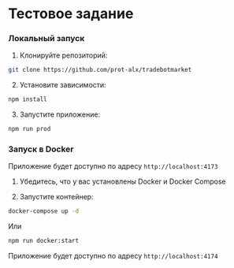 # Тестовое задание

### Локальный запуск

1. Клонируйте репозиторий:
```bash
git clone https://github.com/prot-alx/tradebotmarket
```

2. Установите зависимости:
```bash
npm install
```

3. Запустите приложение:
```bash
npm run prod
```

### Запуск в Docker

Приложение будет доступно по адресу `http://localhost:4173`

1. Убедитесь, что у вас установлены Docker и Docker Compose

2. Запустите контейнер:
```bash
docker-compose up -d
```
Или
```bash
npm run docker:start
```
Приложение будет доступно по адресу `http://localhost:4174`